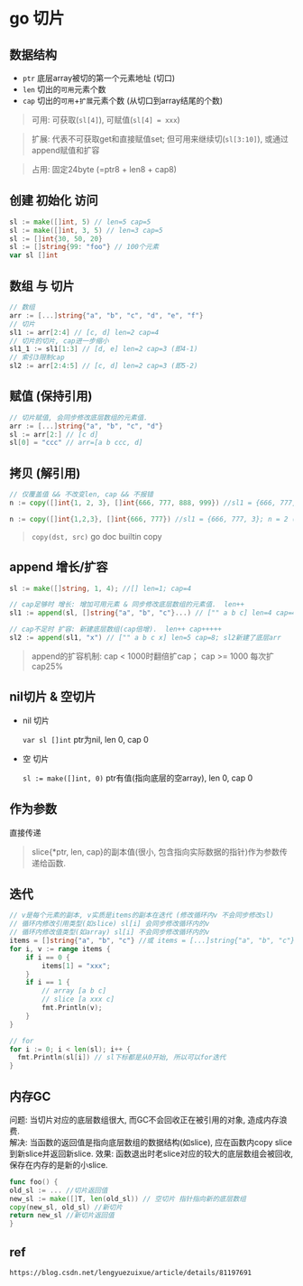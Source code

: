 # go 切片

## 数据结构

- `ptr` 底层array被切的第一个元素地址 (切口)
- `len` 切出的`可用`元素个数
- `cap` 切出的`可用`+`扩展`元素个数 (从切口到array结尾的个数)

> 可用: 可获取(`sl[4]`), 可赋值(`sl[4] = xxx`)  

> 扩展: 代表不可获取get和直接赋值set; 但可用来继续切(`sl[3:10]`), 或通过append赋值和扩容

> 占用: 固定24byte (=ptr8 + len8 + cap8)

## 创建 初始化 访问

```go
sl := make([]int, 5) // len=5 cap=5
sl := make([]int, 3, 5) // len=3 cap=5
sl := []int{30, 50, 20}
sl := []string{99: "foo"} // 100个元素
var sl []int
```

## 数组 与 切片

```go
// 数组
arr := [...]string{"a", "b", "c", "d", "e", "f"}
// 切片
sl1 := arr[2:4] // [c, d] len=2 cap=4
// 切片的切片, cap进一步缩小
sl1_1 := sl1[1:3] // [d, e] len=2 cap=3 (即4-1)
// 索引3限制cap
sl2 := arr[2:4:5] // [c, d] len=2 cap=3 (即5-2)
```

## 赋值 (保持引用)

```go
// 切片赋值, 会同步修改底层数组的元素值.
arr := [...]string{"a", "b", "c", "d"}
sl := arr[2:] // [c d]
sl[0] = "ccc" // arr=[a b ccc, d]
```

## 拷贝 (解引用)

```go
// 仅覆盖值 && 不改变len, cap && 不报错
n := copy([]int{1, 2, 3}, []int{666, 777, 888, 999}) //sl1 = {666, 777, 888}; n = 3 (即copy了3个值)

n := copy([]int{1,2,3}, []int{666, 777}) //sl1 = {666, 777, 3}; n = 2 (即copy了2个值)
```

> `copy(dst, src)` go doc builtin copy

## append 增长/扩容

```go
sl := make([]string, 1, 4); //[] len=1; cap=4

// cap足够时 增长: 增加可用元素 & 同步修改底层数组的元素值.  len++
sl1 := append(sl, []string{"a", "b", "c"}...) // ["" a b c] len=4 cap=4; sl&sl1共享底层arr

// cap不足时 扩容: 新建底层数组(cap倍增).  len++ cap+++++
sl2 := append(sl1, "x") // ["" a b c x] len=5 cap=8; sl2新建了底层arr
```

> append的扩容机制: cap < 1000时翻倍扩cap； cap >= 1000 每次扩cap25%

## nil切片 & 空切片

- nil 切片

  `var sl []int`  ptr为nil, len 0, cap 0  

- 空 切片

  `sl := make([]int, 0)` ptr有值(指向底层的空array), len 0, cap 0

## 作为参数

直接传递

> slice{*ptr, len, cap}的副本值(很小, 包含指向实际数据的指针)作为参数传递给函数.

## 迭代

```go
// v是每个元素的副本, v实质是items的副本在迭代 (修改循环内v 不会同步修改sl)
// 循环内修改引用类型(如slice) sl[i] 会同步修改循环内的v
// 循环内修改值类型(如array) sl[i] 不会同步修改循环内的v
items = []string{"a", "b", "c"} //或 items = [...]string{"a", "b", "c"}
for i, v := range items {
    if i == 0 {
        items[1] = "xxx";
    }
    if i == 1 {
        // array [a b c]
        // slice [a xxx c]
        fmt.Println(v);
    }
}

// for
for i := 0; i < len(sl); i++ {
  fmt.Println(sl[i]) // sl下标都是从0开始, 所以可以for迭代
}
```

## 内存GC

问题: 当切片对应的底层数组很大, 而GC不会回收正在被引用的对象, 造成内存浪费.  
解决: 当函数的返回值是指向底层数组的数据结构(如slice), 应在函数内copy slice到新slice并返回新slice.
效果: 函数退出时老slice对应的较大的底层数组会被回收, 保存在内存的是新的小slice.

```go
func foo() {
old_sl := ... //切片返回值
new_sl := make([]T, len(old_sl)) // 空切片 指针指向新的底层数组
copy(new_sl, old_sl) //新切片
return new_sl //新切片返回值
}
```

## ref

`https://blog.csdn.net/lengyuezuixue/article/details/81197691`
